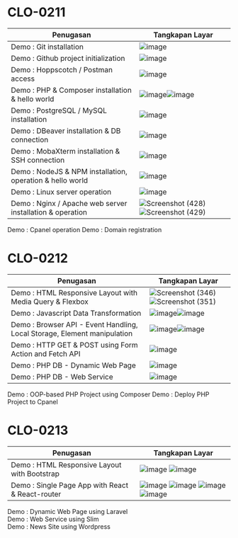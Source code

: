 # CLO-0211

Penugasan | Tangkapan Layar
---- | ---
Demo : Git installation | ![image](https://user-images.githubusercontent.com/88075963/209046989-e5ff64f5-9e86-46ca-a657-263f13feaf10.png) 
Demo : Github project initialization | ![image](https://user-images.githubusercontent.com/88075963/209119014-9ac88c33-1241-4579-b7ae-16e3a3ebea96.png)
Demo : Hoppscotch / Postman access | ![image](https://user-images.githubusercontent.com/88075963/209503516-549d12cb-c43e-4c18-b42f-8d80c1a5fe9a.png)
Demo : PHP & Composer installation & hello world |![image](https://user-images.githubusercontent.com/88075963/209458013-6c7a5d4b-d040-4841-aaf0-bf000fc2867f.png)![image](https://user-images.githubusercontent.com/88075963/209458137-fe8572cf-234d-4e8b-a5ca-24998dbcd645.png)
Demo : PostgreSQL / MySQL installation | ![image](https://user-images.githubusercontent.com/88075963/209118281-1ee82961-e390-4bc1-aba5-92a9a7d96b7b.png)	
Demo : DBeaver installation & DB connection	| ![image](https://user-images.githubusercontent.com/88075963/209121443-8edad382-1c5e-414b-afe1-84b9f5d131a6.png)
Demo : MobaXterm installation & SSH connection | ![image](https://user-images.githubusercontent.com/88075963/209121951-39d881d5-eb00-4f19-9114-7baffb27abd8.png)
Demo : NodeJS & NPM installation, operation & hello world	| ![image](https://user-images.githubusercontent.com/88075963/209141071-69ce496c-1f7c-4a87-9f59-45192b54cfb3.png)
Demo : Linux server operation	| ![image](https://user-images.githubusercontent.com/88075963/209501410-d72563a6-0adf-439f-a2dc-0be57605931f.png)
Demo : Nginx / Apache web server installation & operation	| ![Screenshot (428)](https://user-images.githubusercontent.com/88075963/209524205-c3bfe9f8-0c73-4137-929b-1d2be1b4ac35.png)![Screenshot (429)](https://user-images.githubusercontent.com/88075963/209524210-c4bad321-3599-4dbd-ad79-f7b5a25592dd.png)
Demo : Cpanel operation	
Demo : Domain registration	

# CLO-0212

Penugasan | Tangkapan Layar
---- | ---
Demo : HTML Responsive Layout with Media Query & Flexbox | ![Screenshot (346)](https://user-images.githubusercontent.com/88075963/191169521-953eff7d-85cb-4180-80ca-c21c035a25b9.png)	![Screenshot (351)](https://user-images.githubusercontent.com/88075963/191169844-d4961873-0a4c-42c1-9a49-35c5159f1cb1.png)
Demo : Javascript Data Transformation	| ![image](https://user-images.githubusercontent.com/88075963/209489955-a8f1e1fb-8f7a-4851-a6d4-15d380b19e8e.png)![image](https://user-images.githubusercontent.com/88075963/209489935-6a8e4014-9043-47a7-834b-44c6a7167bbe.png)
Demo : Browser API - Event Handling, Local Storage, Element manipulation | ![image](https://user-images.githubusercontent.com/88075963/209507292-db775472-eacf-44ab-a9d7-4ce4a3d33e99.png)![image](https://user-images.githubusercontent.com/88075963/209507141-61281a41-0d07-483b-81f2-432a15cf1a48.png)
Demo : HTTP GET & POST using Form Action and Fetch API | ![image](https://user-images.githubusercontent.com/88075963/209505093-56664788-fd45-4db7-9aaa-f8a77f106253.png)
Demo : PHP DB - Dynamic Web Page | ![image](https://user-images.githubusercontent.com/88075963/209538389-a697d942-0bd1-4844-aa69-b4685264b3a3.png)
Demo : PHP DB - Web Service	| ![image](https://user-images.githubusercontent.com/88075963/209538389-a697d942-0bd1-4844-aa69-b4685264b3a3.png)
Demo : OOP-based PHP Project using Composer	
Demo : Deploy PHP Project to Cpanel	

# CLO-0213

Penugasan | Tangkapan Layar
---- | ---
Demo : HTML Responsive Layout with Bootstrap | ![image](https://user-images.githubusercontent.com/88075963/209126309-a7e05da1-aa12-4b49-83e1-cc10207e56a2.png) ![image](https://user-images.githubusercontent.com/88075963/209126529-ee13af18-75d2-493a-a481-9b63f0f2803a.png)
Demo : Single Page App with React & React-router | ![image](https://user-images.githubusercontent.com/88075963/209489067-cb268b6e-9e02-4dfa-8858-f79151d5a75e.png) ![image](https://user-images.githubusercontent.com/88075963/209488877-eb017310-c1eb-4c47-bd35-0222ab2dbb36.png) ![image](https://user-images.githubusercontent.com/88075963/209488924-da1330d8-fcaa-49e9-81dd-75ccebf2cec0.png) ![image](https://user-images.githubusercontent.com/88075963/209488952-9fc1af01-a7a2-4fa3-bec1-465643bdc225.png) 
Demo : Dynamic Web Page using Laravel	
Demo : Web Service using Slim	
Demo : News Site using Wordpress
